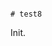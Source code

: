                                                                                                                                                                                                                                                                                                                                                                                                                                                                                     # test8

Init.
